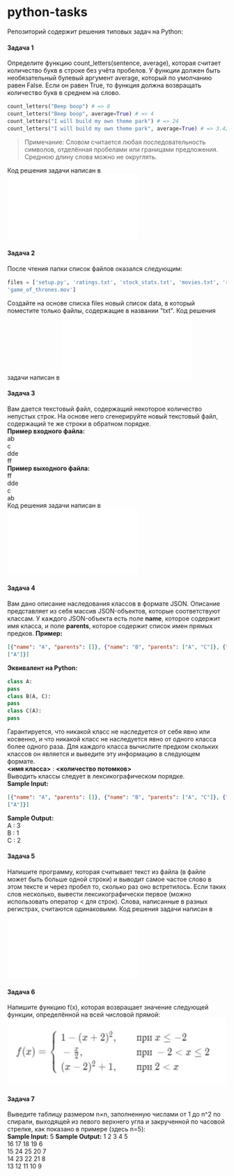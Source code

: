 # python-tasks
Репозиторий содержит решения типовых задач на Python:

#### Задача 1  
Определите функцию count_letters(sentence, average), которая считает количество
букв в строке без учёта пробелов. У функции должен быть необязательный булевый
аргумент average, который по умолчанию равен False. Если он равен True, то
функция должна возвращать количество букв в среднем на слово.
```python
count_letters("Beep boop") # => 8
count_letters("Beep boop", average=True) # => 4
count_letters("I will build my own theme park") # => 24
count_letters("I will build my own theme park", average=True) # => 3.429
```
> Примечание: Словом считается любая последовательность символов, отделённая пробелами или
границами предложения. Cреднюю длину слова можно не округлять.

Код решения задачи написан в ![task-1.py](task-1.py)

#### Задача 2
После чтения папки список файлов оказался следующим:
```python
files = ['setup.py', 'ratings.txt', 'stock_stats.txt', 'movies.txt', 'run.sh',
'game_of_thrones.mov']
```
Создайте на основе списка files новый список data, в который поместите только
файлы, содержащие в названии "txt".
Код решения задачи написан в ![task-2.py](task-2.py)


#### Задача 3
Вам дается текстовый файл, содержащий некоторое количество непустых строк.
На основе него сгенерируйте новый текстовый файл, содержащий те же строки в
обратном порядке.  
**Пример входного файла:**  
ab  
c  
dde  
ff  
**Пример выходного файла:**  
ff  
dde  
c  
ab  
Код решения задачи написан в ![task-3.py](task-3.py)


#### Задача 4
Вам дано описание наследования классов в формате JSON.
Описание представляет из себя массив JSON-объектов, которые соответствуют
классам. У каждого JSON-объекта есть поле **name**, которое содержит имя класса, и
поле **parents**, которое содержит список имен прямых предков.
**Пример:**
```json
[{"name": "A", "parents": []}, {"name": "B", "parents": ["A", "C"]}, {"name": "C", "parents":
["A"]}]
```
**Эквивалент на Python:**
```python
class A:
pass
class B(A, C):
pass
class C(A):
pass
```
Гарантируется, что никакой класс не наследуется от себя явно или косвенно, и что
никакой класс не наследуется явно от одного класса более одного раза.
Для каждого класса вычислите предком скольких классов он является и выведите эту
информацию в следующем формате.  
**<имя класса>** : **<количество потомков>**  
Выводить классы следует в лексикографическом порядке.  
**Sample Input:**
```json
[{"name": "A", "parents": []}, {"name": "B", "parents": ["A", "C"]}, {"name": "C", "parents":
["A"]}]
```
**Sample Output:**  
A : 3  
B : 1  
C : 2  

#### Задача 5
Напишите программу, которая считывает текст из файла (в файле может быть
больше одной строки) и выводит самое частое слово в этом тексте и через пробел
то, сколько раз оно встретилось. Если таких слов несколько, вывести
лексикографически первое (можно использовать оператор < для строк).
Слова, написанные в разных регистрах, считаются одинаковыми.
Код решения задачи написан в ![task-5.py](task-5.py)


####  Задача 6
Напишите функцию f(x), которая возвращает значение следующей функции,
определённой на всей числовой прямой:
![](img/task-6.png)
#### Задача 7
Выведите таблицу размером n×n, заполненную числами от 1 до n^2 по спирали,
выходящей из левого верхнего угла и закрученной по часовой стрелке, как показано
в примере (здесь n=5):  
**Sample Input:**
5
**Sample Output:**
1 2 3 4 5  
16 17 18 19 6  
15 24 25 20 7  
14 23 22 21 8  
13 12 11 10 9  